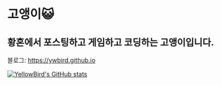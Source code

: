 # 고앵이:smiley_cat:

## 황혼에서 포스팅하고 게임하고 코딩하는 고앵이입니다.

블로그: <https://ywbird.github.io>

[![YellowBird's GitHub stats](https://github-readme-stats.vercel.app/api?username=ywbird&show_icons=true&theme=github_dark)](#)
